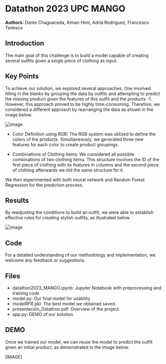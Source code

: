 # Datathon 2023 UPC MANGO

__Authors:__ Dante Chaguaceda, Aiman Himi, Adrià Rodriguez, Francesco Tedesco 

## Introduction

The main goal of this challenge is to build a model capable of creating several outfits given a single piece of clothing as input.

## Key Points
To achieve our solution, we explored several approaches. One involved filling in the blanks by grouping the data by outfits and attempting to predict the missing product given the features of this outfit and the products -1. However, this approach proved to be highly time-consuming. Therefore, we considered a different approach by rearranging the data as shown in the image below.

![image](https://github.com/Francesco7D2/datathon-2023-fashion-compatibility/assets/108528980/63223795-86dc-47b8-bd96-70068e16b22b)

- Color Definition using RGB: The RGB system was utilized to define the
colors of the products. Simultaneously, we generated three new
features for each color to create product groupings.

- Combinations of Clothing Items: We considered all possible
combinations of two clothing items. This structure involves the ID of the
first piece of clothing with its features in columns and the second piece
of clothing afterwards we did the same structure for it.


We then experimented with both neural network and Random Forest Regression for the prediction process.

## Results
By readjusting the conditions to build an outfit, we were able to establish effective rules for creating stylish outfits, as illustrated below.

![image](https://github.com/Francesco7D2/datathon-2023-fashion-compatibility/assets/108528980/b8e51f49-2203-467f-88c4-dacc48bc4ca6)


## Code
For a detailed understanding of our methodology and implementation, we welcome any feedback or suggestions.

## Files

- datathon2023_MANGO.ipynb: Jupyter Notebook with preprocessing and training code 
- model.py: Our final model for usability
- modelRFR.pkl: The best model we obtained saved.  
- presentación_Datathon.pdf: Overview of the project.
- app.py: DEMO of our solution. 

## DEMO
Once we trained our model, we can reuse the model to predict the outfit given an initial product, as demonstrated in the image below.

[IMAGE]



